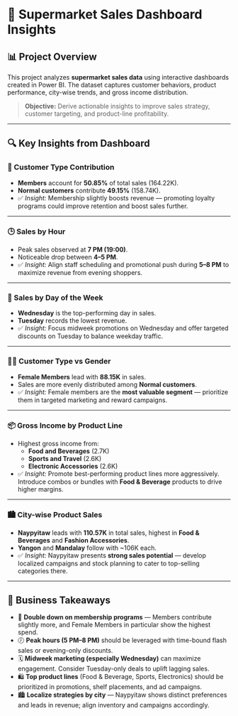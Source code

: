 # 🛒 Supermarket Sales Dashboard Insights

## 📊 Project Overview
This project analyzes **supermarket sales data** using interactive dashboards created in Power BI. The dataset captures customer behaviors, product performance, city-wise trends, and gross income distribution.

> **Objective:** Derive actionable insights to improve sales strategy, customer targeting, and product-line profitability.

---

## 🔍 Key Insights from Dashboard

### 👥 Customer Type Contribution
- **Members** account for **50.85%** of total sales (164.22K).
- **Normal customers** contribute **49.15%** (158.74K).
- ✅ *Insight:* Membership slightly boosts revenue — promoting loyalty programs could improve retention and boost sales further.

---

### 🕒 Sales by Hour
- Peak sales observed at **7 PM (19:00)**.
- Noticeable drop between **4–5 PM**.
- ✅ *Insight:* Align staff scheduling and promotional push during **5–8 PM** to maximize revenue from evening shoppers.

---

### 📅 Sales by Day of the Week
- **Wednesday** is the top-performing day in sales.
- **Tuesday** records the lowest revenue.
- ✅ *Insight:* Focus midweek promotions on Wednesday and offer targeted discounts on Tuesday to balance weekday traffic.

---

### 👩‍🔬 Customer Type vs Gender
- **Female Members** lead with **88.15K** in sales.
- Sales are more evenly distributed among **Normal customers**.
- ✅ *Insight:* Female members are the **most valuable segment** — prioritize them in targeted marketing and reward campaigns.

---

### 📦 Gross Income by Product Line
- Highest gross income from:
  - **Food and Beverages** (2.7K)
  - **Sports and Travel** (2.6K)
  - **Electronic Accessories** (2.6K)
- ✅ *Insight:* Promote best-performing product lines more aggressively. Introduce combos or bundles with **Food & Beverage** products to drive higher margins.

---

### 🏙️ City-wise Product Sales
- **Naypyitaw** leads with **110.57K** in total sales, highest in **Food & Beverages** and **Fashion Accessories**.
- **Yangon** and **Mandalay** follow with ~106K each.
- ✅ *Insight:* Naypyitaw presents **strong sales potential** — develop localized campaigns and stock planning to cater to top-selling categories there.

---

## 🧠 Business Takeaways

- 🎯 **Double down on membership programs** — Members contribute slightly more, and Female Members in particular show the highest spend.
- 🕖 **Peak hours (5 PM–8 PM)** should be leveraged with time-bound flash sales or evening-only discounts.
- 🗓️ **Midweek marketing (especially Wednesday)** can maximize engagement. Consider Tuesday-only deals to uplift lagging sales.
- 🛍️ **Top product lines** (Food & Beverage, Sports, Electronics) should be prioritized in promotions, shelf placements, and ad campaigns.
- 🏙️ **Localize strategies by city** — Naypyitaw shows distinct preferences and leads in revenue; align inventory and campaigns accordingly.
